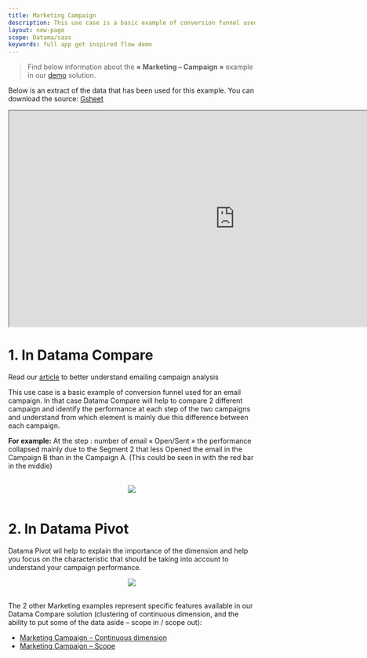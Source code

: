```yaml
---
title: Marketing Campaign
description: This use case is a basic example of conversion funnel used for an email campaign. In that case Datama Compare will help to compare 2 different campaign and identify the performance at each step of the two campaigns and understand from which element is mainly due this difference between each campaign.
layout: new-page
scope: Datama/saas
keywords: full app get inspired flow demo 
---
```


> Find below information about the **« Marketing – Campaign »**  example in our [demo](https://solutions.Datama.fr/) solution.

Below is an extract of the data that has been used for this example. You can download the source: [Gsheet](https://docs.google.com/spreadsheets/d/1bNEeqm5CfpPmYPr_t4ff1xcJkSBKoVvwJd4vKB0sDzs/edit#gid=1286768317)

<iframe src="https://docs.google.com/spreadsheets/d/e/2PACX-1vTXYphkUS8WX6Wa4GZp5LBisnEOoqdLyp9darrXuIJPqmsnv_f8Tvhq_0sNX7L2uVfIaJjonTP2j8Fm/pubhtml?gid=1286768317&amp;single=true&amp;widget=true&amp;headers=false" width="920" height="440"></iframe>

# 1. In Datama Compare

Read our [article](https://Datama.fr/fr/2019/04/11/comment-analyser-lefficacite-dune-campagne-demailing-2/) to better understand emailing campaign analysis

This use case is a basic example of conversion funnel used for an email campaign. In that case Datama Compare will help to compare 2 different campaign and identify the performance at each step of the two campaigns and understand from which element is mainly due this difference between each campaign.

**For example:** At the step : number of email « Open/Sent » the performance collapsed mainly due to the Segment 2 that less Opened the email in the Campaign B than in the Campaign A. (This could be seen in with the red bar in the middle)

<br>

<center><img src="{{site.url}}/{{site.baseurl}}/core_app/new/interface/homepage/get_inspired/images/Example_MarketingComparisonCampaign.jpg "/></center>

<br>

# 2. In Datama Pivot

Datama Pivot wil help to explain the importance of the dimension and help you focus on the characteristic that should be taking into account to understand your campaign performance. 

<center><img src="{{site.url}}/{{site.baseurl}}/core_app/new/interface/homepage/get_inspired/images/Example_pivot_MarketingCampaign.jpg"/></center>

<br>

The 2 other Marketing examples represent specific features available in our Datama Compare solution (clustering of continuous dimension, and the ability to put some of the data aside – scope in / scope out):
* [Marketing Campaign – Continuous dimension]({{site.url}}/{{site.baseurl}}/home/use_cases/marketing_continuous.html)
* [Marketing Campaign – Scope]({{site.url}}/{{site.baseurl}}/home/use_cases/marketing_scope.html)
